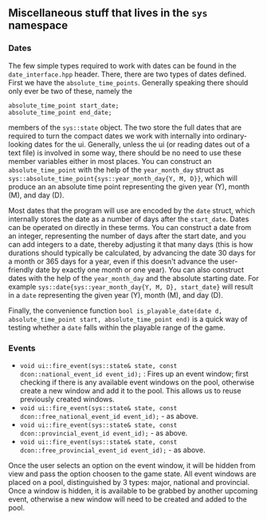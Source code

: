 ## Miscellaneous stuff that lives in the `sys` namespace

### Dates

The few simple types required to work with dates can be found in the `date_interface.hpp` header. There, there are two types of dates defined. First we have the `absolute_time_points`. Generally speaking there should only ever be two of these, namely the
```
absolute_time_point start_date;
absolute_time_point end_date;
```
members of the `sys::state` object. The two store the full dates that are required to turn the compact dates we work with internally into ordinary-looking dates for the ui. Generally, unless the ui (or reading dates out of a text file) is involved in some way, there should be no need to use these member variables either in most places. You can construct an `absolute_time_point` with the help of the `year_month_day` struct as `sys::absolute_time_point{sys::year_month_day{Y, M, D}}`, which will produce an an absolute time point representing the given year (Y), month (M), and day (D).

Most dates that the program will use are encoded by the `date` struct, which internally stores the date as a number of days after the `start_date`. Dates can be operated on directly in these terms. You can construct a date from an integer, representing the number of days after the start date, and you can add integers to a date, thereby adjusting it that many days (this is how durations should typically be calculated, by advancing the date 30 days for a month or 365 days for a year, even if this doesn't advance the user-friendly date by exactly one month or one year). You can also construct dates with the help of the `year_month_day` and the absolute starting date. For example `sys::date{sys::year_month_day{Y, M, D}, start_date}` will result in a `date` representing the given year (Y), month (M), and day (D).

Finally, the convenience function `bool is_playable_date(date d, absolute_time_point start, absolute_time_point end)` is a quick way of testing whether a `date` falls within the playable range of the game.

### Events

- `void ui::fire_event(sys::state& state, const dcon::national_event_id event_id);` : Fires up an event window; first checking if there is any available event windows on the pool, otherwise create a new window and add it to the pool. This allows us to reuse previously created windows.
- `void ui::fire_event(sys::state& state, const dcon::free_national_event_id event_id);` - as above.
- `void ui::fire_event(sys::state& state, const dcon::provincial_event_id event_id);` - as above.
- `void ui::fire_event(sys::state& state, const dcon::free_provincial_event_id event_id);` - as above.

Once the user selects an option on the event window, it will be hidden from view and pass the option choosen to the game state. All event windows are placed on a pool, distinguished by 3 types: major, national and provincial. Once a window is hidden, it is available to be grabbed by another upcoming event, otherwise a new window will need to be created and added to the pool.
